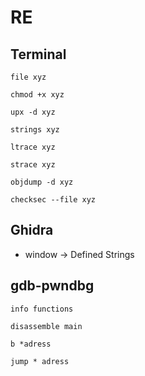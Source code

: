 # RE
## Terminal
```file xyz```

```chmod +x xyz```

```upx -d xyz```

```strings xyz```

```ltrace xyz```

```strace xyz```

```objdump -d xyz```

```checksec --file xyz```


## Ghidra
- window -> Defined Strings

## gdb-pwndbg

```info functions ```

```disassemble main ```

```b *adress```

```jump * adress```
